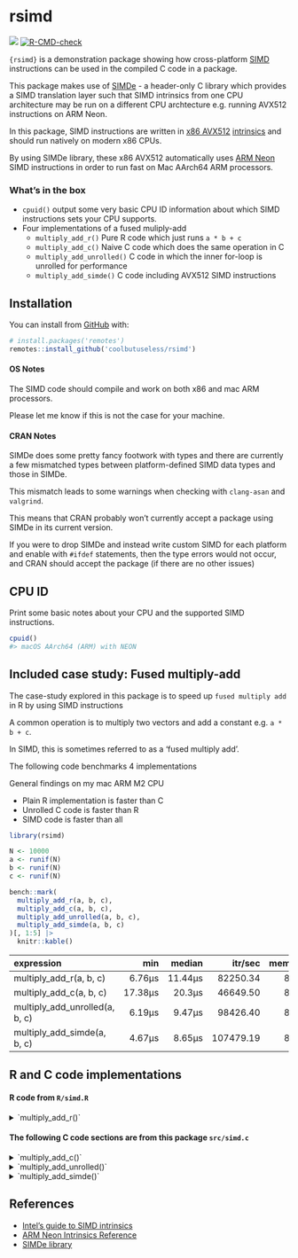 
<!-- README.md is generated from README.Rmd. Please edit that file -->

# rsimd

<!-- badges: start -->

![](https://img.shields.io/badge/cool-useless-green.svg)
[![R-CMD-check](https://github.com/coolbutuseless/rsimd/actions/workflows/R-CMD-check.yaml/badge.svg)](https://github.com/coolbutuseless/rsimd/actions/workflows/R-CMD-check.yaml)
<!-- badges: end -->

`{rsimd}` is a demonstration package showing how cross-platform
[SIMD](https://en.wikipedia.org/wiki/Single_instruction,_multiple_data)
instructions can be used in the compiled C code in a package.

This package makes use of
[SIMDe](https://github.com/simd-everywhere/simde) - a header-only C
library which provides a SIMD translation layer such that SIMD
intrinsics from one CPU architecture may be run on a different CPU
archtecture e.g. running AVX512 instructions on ARM Neon.

In this package, SIMD instructions are written in [x86
AVX512](https://en.wikipedia.org/wiki/AVX-512)
[intrinsics](https://en.wikipedia.org/wiki/Intrinsic_function) and
should run natively on modern x86 CPUs.

By using SIMDe library, these x86 AVX512 automatically uses [ARM
Neon](https://en.wikipedia.org/wiki/ARM_architecture_family#Advanced_SIMD_(Neon))
SIMD instructions in order to run fast on Mac AArch64 ARM processors.

### What’s in the box

- `cpuid()` output some very basic CPU ID information about which SIMD
  instructions sets your CPU supports.
- Four implementations of a fused muliply-add
  - `multiply_add_r()` Pure R code which just runs `a * b + c`
  - `multiply_add_c()` Naive C code which does the same operation in C
  - `multiply_add_unrolled()` C code in which the inner for-loop is
    unrolled for performance
  - `multiply_add_simde()` C code including AVX512 SIMD instructions

## Installation

You can install from [GitHub](https://github.com/coolbutuseless/rsimd)
with:

``` r
# install.packages('remotes')
remotes::install_github('coolbutuseless/rsimd')
```

#### OS Notes

The SIMD code should compile and work on both x86 and mac ARM
processors.

Please let me know if this is not the case for your machine.

#### CRAN Notes

SIMDe does some pretty fancy footwork with types and there are currently
a few mismatched types between platform-defined SIMD data types and
those in SIMDe.

This mismatch leads to some warnings when checking with `clang-asan` and
`valgrind`.

This means that CRAN probably won’t currently accept a package using
SIMDe in its current version.

If you were to drop SIMDe and instead write custom SIMD for each
platform and enable with `#ifdef` statements, then the type errors would
not occur, and CRAN should accept the package (if there are no other
issues)

## CPU ID

Print some basic notes about your CPU and the supported SIMD
instructions.

``` r
cpuid()
#> macOS AArch64 (ARM) with NEON
```

## Included case study: Fused multiply-add

The case-study explored in this package is to speed up
`fused multiply add` in R by using SIMD instructions

A common operation is to multiply two vectors and add a constant
e.g. `a * b + c`.

In SIMD, this is sometimes referred to as a ‘fused multiply add’.

The following code benchmarks 4 implementations

General findings on my mac ARM M2 CPU

- Plain R implementation is faster than C
- Unrolled C code is faster than R
- SIMD code is faster than all

``` r
library(rsimd)

N <- 10000
a <- runif(N)
b <- runif(N)
c <- runif(N)

bench::mark(
  multiply_add_r(a, b, c),
  multiply_add_c(a, b, c),
  multiply_add_unrolled(a, b, c),
  multiply_add_simde(a, b, c)
)[, 1:5] |>
  knitr::kable()
```

| expression                     |     min |  median |   itr/sec | mem_alloc |
|:-------------------------------|--------:|--------:|----------:|----------:|
| multiply_add_r(a, b, c)        |  6.76µs | 11.44µs |  82250.34 |    89.1KB |
| multiply_add_c(a, b, c)        | 17.38µs |  20.3µs |  46649.50 |    82.3KB |
| multiply_add_unrolled(a, b, c) |  6.19µs |  9.47µs |  98426.40 |    82.3KB |
| multiply_add_simde(a, b, c)    |  4.67µs |  8.65µs | 107479.19 |    82.3KB |

## R and C code implementations

#### R code from `R/simd.R`

<details>
<summary>
`multiply_add_r()`
</summary>

``` r
multiply_add_r <- function(a, b, c) {
  stopifnot(length(a) == length(b) && length(a) == length(c))
  a * b + c
}
```

</details>

#### The following C code sections are from this package `src/simd.c`

<details>
<summary>
`multiply_add_c()`
</summary>

``` c
SEXP multiply_add_c_(SEXP a_, SEXP b_, SEXP c_) {

  if (length(a_) != length(b_) || length(a_) != length(c_)) {
    error("All arguments must be the same length");
  }
  
  
  double *a = REAL(a_);
  double *b = REAL(b_);
  double *c = REAL(c_);
  
  SEXP res_ = PROTECT(allocVector(REALSXP, length(a_)));
  double *res = REAL(res_);
  
  for (int i = 0; i < length(a_); i++) {
    res[i] = a[i] * b[i] + c[i];
  }
  
  
  UNPROTECT(1);
  return res_;
}
```

</details>
<details>
<summary>
`multiply_add_unrolled()`
</summary>

    SEXP multiply_add_unrolled_(SEXP a_, SEXP b_, SEXP c_) {
      
      if (length(a_) != length(b_) || length(a_) != length(c_)) {
        error("All arguments must be the same length");
      }
      
      
      double *a = REAL(a_);
      double *b = REAL(b_);
      double *c = REAL(c_);
      
      SEXP res_ = PROTECT(allocVector(REALSXP, length(a_)));
      double *res = REAL(res_);

    #define UNROLL 8 
      int i = 0;
      for (; i < length(a_) - (UNROLL - 1); i += UNROLL) {
        *res++ = *a++ * *b++ + *c++;
        *res++ = *a++ * *b++ + *c++;
        *res++ = *a++ * *b++ + *c++;
        *res++ = *a++ * *b++ + *c++;
        
        *res++ = *a++ * *b++ + *c++;
        *res++ = *a++ * *b++ + *c++;
        *res++ = *a++ * *b++ + *c++;
        *res++ = *a++ * *b++ + *c++;
      }
      for (; i< length(a_); i++) {
        res[i] = a[i] * b[i] + c[i];
      }
      
      
      UNPROTECT(1);
      return res_;
    }

</details>
<details>
<summary>
`multiply_add_simde()`
</summary>

    #define SIMDE_ENABLE_NATIVE_ALIASES 1
    #include "simde/x86/avx512.h"

    SEXP multiply_add_simde_(SEXP a_, SEXP b_, SEXP c_) {
      
      if (length(a_) != length(b_) || length(a_) != length(c_)) {
        error("All arguments must be the same length");
      }
      
      
      double *ap = REAL(a_);
      double *bp = REAL(b_);
      double *cp = REAL(c_);
      
      SEXP res_ = PROTECT(allocVector(REALSXP, length(a_)));
      double *resp = REAL(res_);
      
    #define UNROLL 8 
      int i = 0;
      for (; i < length(a_) - (UNROLL - 1); i += UNROLL) {
        __m512d a = _mm512_load_pd(ap + i);
        __m512d b = _mm512_load_pd(bp + i);
        __m512d c = _mm512_load_pd(cp + i);
        __m512d res = _mm512_fmadd_pd(a, b, c);
        _mm512_store_pd(resp + i, res);
      }
      for (; i< length(a_); i++) {
        resp[i] = ap[i] * bp[i] + cp[i];
      }
      
      
      UNPROTECT(1);
      return res_;
    }

</details>

## References

- [Intel’s guide to SIMD
  intrinsics](https://www.intel.com/content/www/us/en/docs/intrinsics-guide/index.html)
- [ARM Neon Intrinsics
  Reference](file:///Users/mike/Desktop/video/advsimd-2021Q2.pdf)
- [SIMDe library](https://github.com/simd-everywhere/simde)
